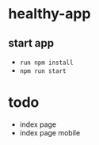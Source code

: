 # healthy-app
## start app
-  `run npm install`
-  `npm run start`  

# todo 
- index page 
- index page mobile
